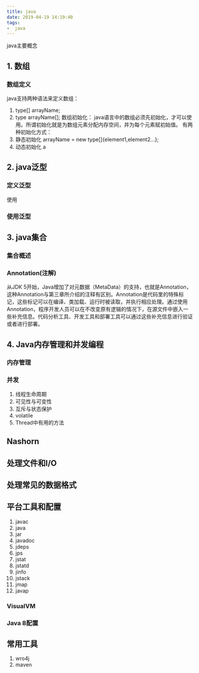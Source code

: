 ```yaml
---
title: java
date: 2019-04-19 14:19:40
tags:
-  java
---
```

java主要概念
<!-- more -->
## 1. 数组
### 数组定义
java支持两种语法来定义数组：
1. type[] arrayName;
2. type arrayName[];
数组初始化：
java语言中的数组必须先初始化，才可以使用。所谓初始化就是为数组元素分配内存空间，并为每个元素赋初始值。
有两种初始化方式：
1. 静态初始化
arrayName = new type[]{element1,element2...};
2. 动态初始化
a 

## 2. java泛型
### 定义泛型
使用
### 使用泛型
## 3. java集合
### 集合概述
### Annotation(注解)
从JDK 5开始，Java增加了对元数据（MetaData）的支持，也就是Annotation，这种Annotation与第三章所介绍的注释有区别。Annotation是代码里的特殊标记，这些标记可以在编译、类加载、运行时被读取，并执行相应处理。通过使用Annotation，程序开发人员可以在不改变原有逻辑的情况下，在源文件中嵌入一些补充信息。代码分析工具、开发工具和部署工具可以通过这些补充信息进行验证或者进行部署。
## 4. Java内存管理和并发编程
### 内存管理

### 并发
   1. 线程生命周期
   2. 可见性与可变性
   3. 互斥与状态保护
   4. volatile
   5. Thread中有用的方法
## Nashorn
## 处理文件和I/O
## 处理常见的数据格式
## 平台工具和配置
   1. javac
   2. java
   3. jar
   4. javadoc
   5. jdeps
   6. jps
   7. jstat
   8. jstatd
   9. jinfo
   10. jstack
   11. jmap
   12. javap
### VisualVM
### Java 8配置
## 常用工具
1. wro4j
2. maven
## 